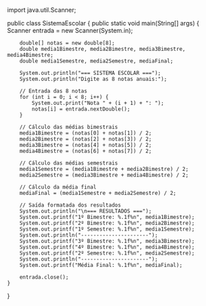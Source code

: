 import java.util.Scanner;

public class SistemaEscolar {
    public static void main(String[] args) {
        Scanner entrada = new Scanner(System.in);

        double[] notas = new double[8];
        double media1Bimestre, media2Bimestre, media3Bimestre, media4Bimestre;
        double media1Semestre, media2Semestre, mediaFinal;

        System.out.println("=== SISTEMA ESCOLAR ===");
        System.out.println("Digite as 8 notas anuais:");

        // Entrada das 8 notas
        for (int i = 0; i < 8; i++) {
            System.out.print("Nota " + (i + 1) + ": ");
            notas[i] = entrada.nextDouble();
        }

        // Cálculo das médias bimestrais
        media1Bimestre = (notas[0] + notas[1]) / 2;
        media2Bimestre = (notas[2] + notas[3]) / 2;
        media3Bimestre = (notas[4] + notas[5]) / 2;
        media4Bimestre = (notas[6] + notas[7]) / 2;

        // Cálculo das médias semestrais
        media1Semestre = (media1Bimestre + media2Bimestre) / 2;
        media2Semestre = (media3Bimestre + media4Bimestre) / 2;

        // Cálculo da média final
        mediaFinal = (media1Semestre + media2Semestre) / 2;

        // Saída formatada dos resultados
        System.out.println("\n=== RESULTADOS ===");
        System.out.printf("1º Bimestre: %.1f%n", media1Bimestre);
        System.out.printf("2º Bimestre: %.1f%n", media2Bimestre);
        System.out.printf("1º Semestre: %.1f%n", media1Semestre);
        System.out.println("----------------------");
        System.out.printf("3º Bimestre: %.1f%n", media3Bimestre);
        System.out.printf("4º Bimestre: %.1f%n", media4Bimestre);
        System.out.printf("2º Semestre: %.1f%n", media2Semestre);
        System.out.println("----------------------");
        System.out.printf("Média Final: %.1f%n", mediaFinal);

        entrada.close();
    }
}
